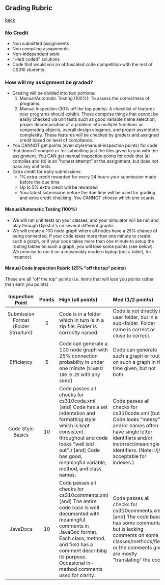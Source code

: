 ## Grading Rubric
[back](README.md)

### No Credit
- Non submitted assignments
- Non compiling assignments
- Non-independent work
- "Hard coded" solutions
- Code that would win an obfuscated code competition with the rest of CS310 students.

### How will my assignment be graded?
- Grading will be divided into two portions:
  1. Manual/Automatic Testing (100%): To assess the correctness of programs.
  2. Manual Inspection (30% off the top points): A checklist of features your programs should exhibit. These comprise things that cannot be easily checked via unit tests such as good variable name selection, proper decomposition of a problem into multiple functions or cooperating objects, overall design elegance, and proper asymptotic complexity. These features will be checked by graders and assigned credit based on level of compliance.
- You CANNOT get points (even style/manual-inspection points) for code that doesn't compile or for submitting just the files given to you with the assignment. You CAN get manual inspection points for code that (a) compiles and (b) is an "honest attempt" at the assignment, but does not pass any unit tests.
- Extra credit for early submissions:
  - 1% extra credit rewarded for every 24 hours your submission made before the due time
  - Up to 5% extra credit will be rewarded
  - Your latest submission before the due time will be used for grading and extra credit checking.  You CANNOT choose which one counts.

#### Manual/Automatic Testing (100%)
- We will run unit tests on your classes, and your simulator will be run and play through Dijkstra's on several different graphs.
- We will create a 100 node graph where all nodes have a 25% chance of being connected. If your code takes more than one minute to create such a graph, or if your code takes more than one minute to setup the routing tables on such a graph, you will lose some points (see below). We promise to run it on a reasonably modern laptop (not a tablet, for instance).

#### Manual Code Inspection Rubric (25% "off the top" points)
These are all "off the top" points (i.e. items that will lose you points rather than earn you points):

Inspection Point | Points | High (all points) | Med (1/2 points) | Low (no points)
:---: | :---: | :--- | :--- | :--- 
Submission Format (Folder Structure) |  5 |  Code is in a folder which in turn is in a zip file. Folder is correctly named. | Code is not directly in user folder, but in a sub-folder. Folder name is correct or close to correct. | Code is directly in the zip file (no folder) and/or folder name is incorrect.
Efficiency | 5 | Code can generate a 100 node graph with 25% connection probability in under one minute (`SimGUI 100 0.25` with any seed) | Code can generate such a graph or route on such a graph in the time given, but not both. | Code cannot generate or cannot route on such a graph as described in the time limit given.
Code Style Basics | 10 | Code passes all checks for cs310code.xml [and] Code has a set indentation and formatting style which is kept consistent throughout and code looks "well laid out".) [and] Code has good, meaningful variable, method, and class names. | Code passes all checks for cs310code.xml [but] Code looks "messy" and/or names often have single letter identifiers and/or incorrect/meaningless identifiers. (Note: i/j/k acceptable for indexes.) | Code does not pass cs310code.xml checks.
JavaDocs | 10 | Code passes all checks for cs310comments.xml [and] The entire code base is well documented with meaningful comments in JavaDoc format. Each class, method, and field has a comment describing its purpose. Occasional in-method comments used for clarity. | Code passes all checks for cs310comments.xml [and] The code base has some comments, but is lacking comments on some classes/methods/fields or the comments given are mostly "translating" the code. | Code does not passes all checks for cs310comments.xml [and/or] The only documentation is what was in the template and/or documentation is missing from the code (e.g. taken out).
